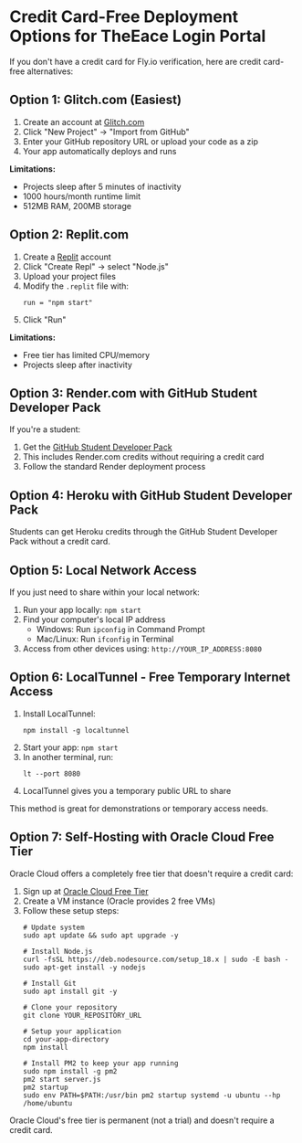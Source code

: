 # Credit Card-Free Deployment Options for TheEace Login Portal

If you don't have a credit card for Fly.io verification, here are credit card-free alternatives:

## Option 1: Glitch.com (Easiest)

1. Create an account at [Glitch.com](https://glitch.com)
2. Click "New Project" → "Import from GitHub"
3. Enter your GitHub repository URL or upload your code as a zip
4. Your app automatically deploys and runs

**Limitations:**
- Projects sleep after 5 minutes of inactivity
- 1000 hours/month runtime limit
- 512MB RAM, 200MB storage

## Option 2: Replit.com

1. Create a [Replit](https://replit.com) account
2. Click "Create Repl" → select "Node.js"
3. Upload your project files
4. Modify the `.replit` file with:
   ```
   run = "npm start"
   ```
5. Click "Run"

**Limitations:**
- Free tier has limited CPU/memory
- Projects sleep after inactivity

## Option 3: Render.com with GitHub Student Developer Pack

If you're a student:
1. Get the [GitHub Student Developer Pack](https://education.github.com/pack)
2. This includes Render.com credits without requiring a credit card
3. Follow the standard Render deployment process

## Option 4: Heroku with GitHub Student Developer Pack

Students can get Heroku credits through the GitHub Student Developer Pack without a credit card.

## Option 5: Local Network Access

If you just need to share within your local network:
1. Run your app locally: `npm start`
2. Find your computer's local IP address
   - Windows: Run `ipconfig` in Command Prompt
   - Mac/Linux: Run `ifconfig` in Terminal
3. Access from other devices using: `http://YOUR_IP_ADDRESS:8080`

## Option 6: LocalTunnel - Free Temporary Internet Access

1. Install LocalTunnel:
   ```
   npm install -g localtunnel
   ```
2. Start your app: `npm start`
3. In another terminal, run:
   ```
   lt --port 8080
   ```
4. LocalTunnel gives you a temporary public URL to share

This method is great for demonstrations or temporary access needs.

## Option 7: Self-Hosting with Oracle Cloud Free Tier

Oracle Cloud offers a completely free tier that doesn't require a credit card:

1. Sign up at [Oracle Cloud Free Tier](https://www.oracle.com/cloud/free/)
2. Create a VM instance (Oracle provides 2 free VMs)
3. Follow these setup steps:
   ```
   # Update system
   sudo apt update && sudo apt upgrade -y
   
   # Install Node.js
   curl -fsSL https://deb.nodesource.com/setup_18.x | sudo -E bash -
   sudo apt-get install -y nodejs
   
   # Install Git
   sudo apt install git -y
   
   # Clone your repository
   git clone YOUR_REPOSITORY_URL
   
   # Setup your application
   cd your-app-directory
   npm install
   
   # Install PM2 to keep your app running
   sudo npm install -g pm2
   pm2 start server.js
   pm2 startup
   sudo env PATH=$PATH:/usr/bin pm2 startup systemd -u ubuntu --hp /home/ubuntu
   ```

Oracle Cloud's free tier is permanent (not a trial) and doesn't require a credit card.